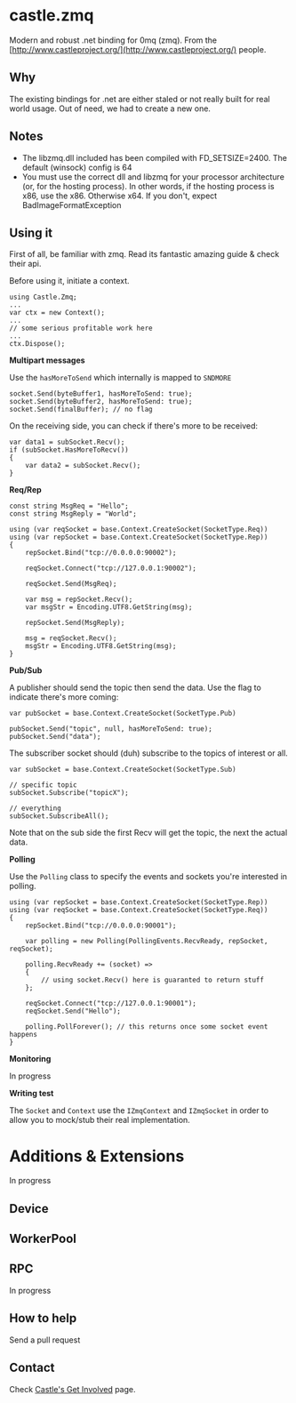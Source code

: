 castle.zmq
==========

Modern and robust .net binding for 0mq (zmq). From the [http://www.castleproject.org/](http://www.castleproject.org/) people.


Why
---

The existing bindings for .net are either staled or not really built for real world usage. Out of need, we had to create a new one.




Notes
-----

- The libzmq.dll included has been compiled with FD_SETSIZE=2400. The default (winsock) config is 64
- You must use the correct dll and libzmq for your processor architecture (or, for the hosting process). In other words, if the hosting process is x86, use the x86. Otherwise x64. If you don't, expect BadImageFormatException


Using it
--------

First of all, be familiar with zmq. Read its fantastic amazing guide & check their api. 

Before using it, initiate a context.

    using Castle.Zmq;
	... 
	var ctx = new Context();
	...
	// some serious profitable work here
	...
	ctx.Dispose();


**Multipart messages**

Use the `hasMoreToSend` which internally is mapped to `SNDMORE`

	socket.Send(byteBuffer1, hasMoreToSend: true);
	socket.Send(byteBuffer2, hasMoreToSend: true);
	socket.Send(finalBuffer); // no flag

On the receiving side, you can check if there's more to be received:

	var data1 = subSocket.Recv();
	if (subSocket.HasMoreToRecv()) 
	{
		var data2 = subSocket.Recv(); 
	}


**Req/Rep**

	const string MsgReq = "Hello";
	const string MsgReply = "World";

	using (var reqSocket = base.Context.CreateSocket(SocketType.Req))
	using (var repSocket = base.Context.CreateSocket(SocketType.Rep))
	{
		repSocket.Bind("tcp://0.0.0.0:90002");

		reqSocket.Connect("tcp://127.0.0.1:90002");

		reqSocket.Send(MsgReq);

		var msg = repSocket.Recv();
		var msgStr = Encoding.UTF8.GetString(msg);

		repSocket.Send(MsgReply);

		msg = reqSocket.Recv();
		msgStr = Encoding.UTF8.GetString(msg);
	}

**Pub/Sub**

A publisher should send the topic then send the data. Use the flag to indicate there's more coming:

	var pubSocket = base.Context.CreateSocket(SocketType.Pub)
	
	pubSocket.Send("topic", null, hasMoreToSend: true);
	pubSocket.Send("data");


The subscriber socket should (duh) subscribe to the topics of interest or all.

	var subSocket = base.Context.CreateSocket(SocketType.Sub)

	// specific topic
	subSocket.Subscribe("topicX");

	// everything
	subSocket.SubscribeAll();

Note that on the sub side the first Recv will get the topic, the next the actual data.


**Polling**

Use the `Polling` class to specify the events and sockets you're interested in polling. 


	using (var repSocket = base.Context.CreateSocket(SocketType.Rep))
	using (var reqSocket = base.Context.CreateSocket(SocketType.Req))
	{
		repSocket.Bind("tcp://0.0.0.0:90001");
	
		var polling = new Polling(PollingEvents.RecvReady, repSocket, reqSocket);
	
		polling.RecvReady += (socket) =>
		{
			// using socket.Recv() here is guaranted to return stuff
		};
		
		reqSocket.Connect("tcp://127.0.0.1:90001");
		reqSocket.Send("Hello");
		
		polling.PollForever(); // this returns once some socket event happens
	}


**Monitoring**

In progress

**Writing test**

The `Socket` and `Context` use the `IZmqContext` and `IZmqSocket` in order to allow you to mock/stub their real implementation.


Additions & Extensions
======================

In progress

Device
------

WorkerPool
----------

RPC
---

In progress



How to help
-----------

Send a pull request


Contact
-------

Check [Castle's Get Involved](http://www.castleproject.org/get-involved/mailing-lists/) page. 

